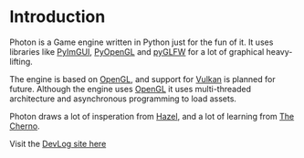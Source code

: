 # Introduction

Photon is a Game engine written in Python just for the fun of it. It uses libraries like [PyImGUI](https://github.com/pyimgui/pyimgui), [PyOpenGL](https://pyopengl.sourceforge.net/) and [pyGLFW](https://github.com/FlorianRhiem/pyGLFW/) for a lot of graphical heavy-lifting.

The engine is based on [OpenGL](https://www.opengl.org/), and support for [Vulkan](https://www.vulkan.org/) is planned for future. Although the engine uses [OpenGL](https://www.opengl.org/) it uses multi-threaded architecture and asynchronous programming to load assets.

Photon draws a lot of insperation from [Hazel](https://github.com/TheCherno/Hazel), and a lot of learning from [The Cherno](https://youtube.com/playlist?list=PLlrATfBNZ98dC-V-N3m0Go4deliWHPFwT&si=joZeeB9E0mV37S28).

Visit the [DevLog site here](https://arnavchoudhary9.github.io/Photon/devlogs/book)
